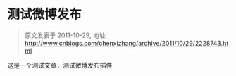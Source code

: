 # 测试微博发布 
> 原文发表于 2011-10-29, 地址: http://www.cnblogs.com/chenxizhang/archive/2011/10/29/2228743.html 


这是一个测试文章，测试微博发布插件


